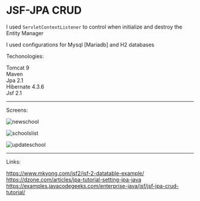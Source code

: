 # JSF-JPA CRUD

I used `ServletContextListener` to control when initialize and destroy the Entity Manager

I used configurations for Mysql [Mariadb] and H2 databases

Techonologies:

Tomcat 9  
Maven  
Jpa 2.1  
Hibernate 4.3.6  
Jsf 2.1  

___

Screens:

![newschool](https://user-images.githubusercontent.com/32627919/36355041-bbd894a4-14bb-11e8-98cf-733a45877e19.PNG)

![schoolslist](https://user-images.githubusercontent.com/32627919/36355042-bbf9c9ee-14bb-11e8-8ed8-ed82536c4629.PNG)

![updateschool](https://user-images.githubusercontent.com/32627919/36355043-bc1cf644-14bb-11e8-8fdd-c04563d7ed23.PNG)

___

Links:

https://www.mkyong.com/jsf2/jsf-2-datatable-example/  
https://dzone.com/articles/jpa-tutorial-setting-jpa-java  
https://examples.javacodegeeks.com/enterprise-java/jsf/jsf-jpa-crud-tutorial/  